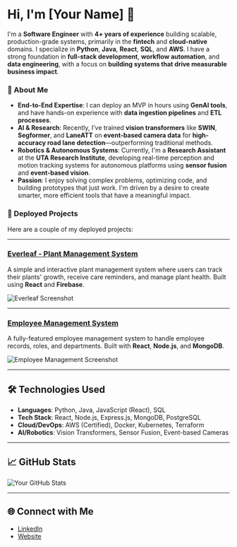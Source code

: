 # Hi, I'm [Your Name] 👋

I'm a **Software Engineer** with **4+ years of experience** building scalable, production-grade systems, primarily in the **fintech** and **cloud-native** domains. I specialize in **Python**, **Java**, **React**, **SQL**, and **AWS**. I have a strong foundation in **full-stack development**, **workflow automation**, and **data engineering**, with a focus on **building systems that drive measurable business impact**.

### 🚀 About Me

- **End-to-End Expertise**: I can deploy an MVP in hours using **GenAI tools**, and have hands-on experience with **data ingestion pipelines** and **ETL processes**.
- **AI & Research**: Recently, I’ve trained **vision transformers** like **SWIN**, **Segformer**, and **LaneATT** on **event-based camera data** for **high-accuracy road lane detection**—outperforming traditional methods.
- **Robotics & Autonomous Systems**: Currently, I'm a **Research Assistant** at the **UTA Research Institute**, developing real-time perception and motion tracking systems for autonomous platforms using **sensor fusion** and **event-based vision**.
- **Passion**: I enjoy solving complex problems, optimizing code, and building prototypes that just work. I'm driven by a desire to create smarter, more efficient tools that have a meaningful impact.

### 🚀 Deployed Projects

Here are a couple of my deployed projects:

---

### [Everleaf - Plant Management System](https://everleaf-app.vercel.app/)
A simple and interactive plant management system where users can track their plants' growth, receive care reminders, and manage plant health. Built using **React** and **Firebase**.

![Everleaf Screenshot](https://user-images.githubusercontent.com/ganeshhgupta/everleaf-screenshot.png)

---

### [Employee Management System](https://employee-management-system-gzpb.vercel.app/)
A fully-featured employee management system to handle employee records, roles, and departments. Built with **React**, **Node.js**, and **MongoDB**.

![Employee Management Screenshot](https://user-images.githubusercontent.com/ganeshhgupta/employee-management-system-screenshot.png)

---

## 🛠️ Technologies Used

- **Languages**: Python, Java, JavaScript (React), SQL
- **Tech Stack**: React, Node.js, Express.js, MongoDB, PostgreSQL
- **Cloud/DevOps**: AWS (Certified), Docker, Kubernetes, Terraform
- **AI/Robotics**: Vision Transformers, Sensor Fusion, Event-based Cameras

---

## 📈 GitHub Stats

![Your GitHub Stats](https://github-readme-stats.vercel.app/api?username=yourusername&show_icons=true&count_private=true)

---

## 🌐 Connect with Me

- [LinkedIn](https://www.linkedin.com/in/ganeshhgupta)
- [Website](https://ganeshhgupta.github.io)
